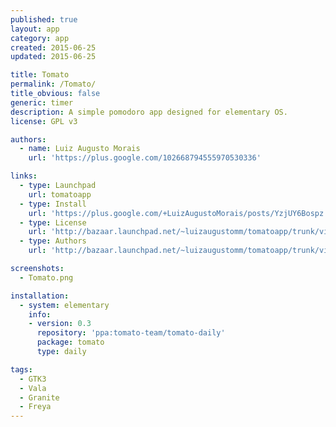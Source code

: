 ```yaml
---
published: true
layout: app
category: app
created: 2015-06-25
updated: 2015-06-25

title: Tomato
permalink: /Tomato/
title_obvious: false
generic: timer
description: A simple pomodoro app designed for elementary OS.
license: GPL v3

authors:
  - name: Luiz Augusto Morais
    url: 'https://plus.google.com/102668794555970530336'

links:
  - type: Launchpad
    url: tomatoapp
  - type: Install
    url: 'https://plus.google.com/+LuizAugustoMorais/posts/YzjUY6Bospz'
  - type: License
    url: 'http://bazaar.launchpad.net/~luizaugustomm/tomatoapp/trunk/view/head:/COPYING'
  - type: Authors
    url: 'http://bazaar.launchpad.net/~luizaugustomm/tomatoapp/trunk/view/head:/AUTHORS'

screenshots:
  - Tomato.png

installation:
  - system: elementary
    info:
    - version: 0.3
      repository: 'ppa:tomato-team/tomato-daily'
      package: tomato
      type: daily

tags:
  - GTK3
  - Vala
  - Granite
  - Freya
---
```

